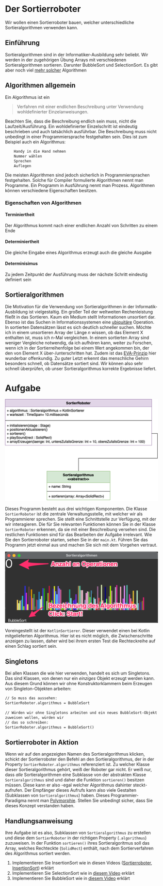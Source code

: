 # Der Sortierroboter

Wir wollen einen Sortierroboter bauen, welcher unterschiedliche Sortieralgorithmen verwenden kann.

## Einführung
Sortieralgorithmen sind in der Informatiker-Ausbildung sehr beliebt. Wir werden in der zugehörigen Übung Arrays mit verschiedenen Sortieralgorithmen sortieren.
Darunter BubbleSort und SelectionSort. Es gibt aber noch viel [mehr solcher](https://de.wikipedia.org/wiki/Sortierverfahren) Algorithmen

## Algorithmen allgemein

Ein Algorithmus ist ein
> Verfahren mit einer endlichen Beschreibung unter Verwendung wohldefinierter Einzelanweisungen.
 
Beachten Sie, dass die Beschreibung endlich sein muss, nicht die Laufzeit/Ausführung. Ein wohldefinierter Einzelschritt ist eindeutig beschrieben und auch tatsächlich ausführbar.
Die Beschreibung muss nicht unbedingt in einer Programmiersprache festgehalten sein. Dies ist zum Beispiel auch ein Algorithmus:

```
    Handy in die Hand nehmen
    Nummer wählen
    Sprechen
    Auflegen
```

Die meisten Algorithmen sind jedoch sicherlich in Programmiersprachen festgehalten. Solche für Compiler formulierte Algorithmen nennt man Programme.
Ein Programm in Ausführung nennt man Prozess. Algorithmen können verschiedene Eigenschaften besitzen.

### Eigenschaften von Algorithmen
#### Terminiertheit
Der Algorithmus kommt nach einer endlichen Anzahl von Schritten zu einem Ende

#### Determiniertheit
Die gleiche Eingabe eines Algorithmus erzeugt auch die gleiche Ausgabe

#### Determinisimus
Zu jedem Zeitpunkt der Ausführung muss der nächste Schritt eindeutig definiert sein

## Sortieralgorithmen

Die Motivation für die Verwendung von Sortieralgorithmen in der Informatik-Ausbildung ist vielgestaltig. Ein großer Teil der weltweiten Rechenleistung fließt in das Sortieren. 
Kaum ein Medium stellt Informationen unsortiert dar. Ebenso ist das Suchen in Informationssystemen eine [ubiquitäre](https://de.wiktionary.org/wiki/ubiquitär) Operation. 
In sortierten Datensätzen lässt es sich deutlich schneller suchen. Möchte ich in einem unsortieren Array der Länge *n* wissen, ob das Element X enthalten ist, muss ich n-Mal vergleichen.
In einem sortierten Array sind weniger Vergleiche notwendig, da ich aufhören kann, weiter zu Forschen, wenn ich in der Sortierreihenfolge bei einem Wert angekommen bin, 
der den von Element X über-/unterschritten hat. Zudem ist das [EVA-Prinzip](https://de.wikipedia.org/wiki/EVA-Prinzip) hier wunderbar offenkundig.
Zu guter Letzt erkennt das menschliche Gehirn besonders schnell, ob Datensätze sortiert sind. Wir können also sehr schnell überprüfen, ob unser Sortieralgorithmus korrekte Ergebnisse liefert.

# Aufgabe

![Fenster](Bilder/Sortieralgorithmen.png)

Dieses Programm besteht aus drei wichtigen Komponenten. Die Klasse `SortierRoboter` ist die zentrale Verwaltungsstelle, mit welcher wir als Programmierer sprechen.
Sie stellt eine Schnittstelle zur Verfügung, mit der wir interagieren. Die für Sie relevanten Funktionen können Sie in der Klasse `SortierRoboter`
erkennen, da sie mit einer Beschreibung versehen sind. 
Die restlichen Funktionen sind für das Bearbeiten der Aufgabe irrelevant. Wie Sie den Sortierroboter starten, sehen Sie in der `main.kt`.
Führen Sie das Programm jetzt einmal aus und machen Sie sich mit dem Vorgehen vertraut.

![Fenster](Bilder/Fenster.png)

Voreingestellt ist der `KotlinSortierer`. Dieser verwendet einen bei Kotlin mitgelieferten Algorithmus.
Hier ist es nicht möglich, die Zwischenschritte anzeigen zu lassen, daher wird bei ihrem ersten Test die 
Rechteckreihe auf einen Schlag sortiert sein.

## Singletons
Bei allen Klassen die wie hier verwenden, handelt es sich um Singletons. Das sind Klassen, von denen
nur ein *einziges* Objekt erzeugt werden kann. Aus diesem Grund können wir ohne Konstruktorklammern beim 
Erzeugen von Singleton-Objekten arbeiten:
```
// So muss das aussehen:
SortierRoboter.algorithmus = BubbleSort

// Würden wir ohne Singletons arbeiten und ein neues BubbleSort-Objekt zuweisen wollen, würden wir
// das so schreiben:
SortierRoboter.algorithmus = BubbleSort()
```


## Sortierroboter in Aktion
Wenn wir auf den angezeigten Namen des Sortieralgorithmus klicken, schickt der Sortierroboter den Befehl
an den Sortieralgorithmus, der in der Property `SortierRoboter.algorithmus` referenziert ist. Zu welcher Klasse
dieser Sortieralgorithmus gehört, weiß der Roboter gar nicht. Er weiß nur, dass *alle* Sortieralgorithmen
eine Subklasse von der abstrakten Klasse `Sortieralgorithmus` sind und daher die Funktion `sortieren()`
besitzen müssen. Diese kann er also -egal welcher Algorithmus dahinter steckt- aufrufen. Der Empfänger
dieses Aufrufs kann also viele Gestalten (Subklassen von `Sortieralgorithmus`) haben. Dieses Programmier-
Paradigma nennt man [Polymorphie](https://de.wikipedia.org/wiki/Polymorphie_(Programmierung)). Stellen Sie
unbedingt sicher, dass Sie dieses Konzept verstanden haben.

## Handlungsanweisung
Ihre Aufgabe ist es also, Subklassen von `Sortieralgorithmus` zu erstellen und diese dem `SortierRoboter` 
in der richtigen Property (`.algorithmus`) zuzuweisen. In der Funktion `sortieren()` ihres Sortieralgoritmus
soll das Array, welches Rechteckte (`SolidRect`) enthält, nach dem Sortierverfahren des Algorithmus
sortiert werden.

1. Implementieren Sie InsertionSort wie in diesen Videos ([Sortierroboter](https://youtu.be/fVgdCvA9FdQ), [InsertionSort](https://youtu.be/yzzsLi2mDqk)) erklärt
2. Implementieren Sie SelectionSort wie in [diesem Video](https://www.youtube.com/watch?v=Q45ydkcDR8k) erklärt
3. Implementieren Sie BubbleSort wie in [diesem Video](https://www.youtube.com/watch?v=VAZNrIHZ0WE) erklärt


